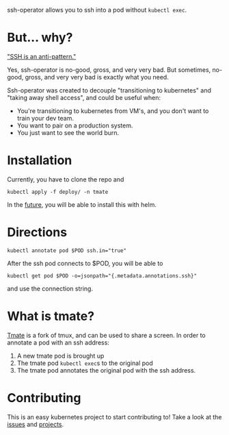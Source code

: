 ssh-operator allows you to ssh into a pod without `kubectl exec`.

# But... why?
["SSH is an anti-pattern."](https://twitter.com/bitfield/status/1062278396863041536)

Yes, ssh-operator is no-good, gross, and very very bad. But sometimes, no-good, gross, and very very bad is exactly what you need.

Ssh-operator was created to decouple "transitioning to kubernetes" and "taking away shell access", and could be useful when:
* You're transitioning to kubernetes from VM's, and you don't want to train your dev team.
* You want to pair on a production system.
* You just want to see the world burn.


# Installation
Currently, you have to clone the repo and
```
kubectl apply -f deploy/ -n tmate
```

In the [future](https://github.com/cgetzen/ssh-operator/issues/2), you will be able to install this with helm.

# Directions
```
kubectl annotate pod $POD ssh.in="true"
```
After the ssh pod connects to $POD, you will be able to
```
kubectl get pod $POD -o=jsonpath="{.metadata.annotations.ssh}"
```
and use the connection string.


# What is tmate?
[Tmate](https://tmate.io/) is a fork of tmux, and can be used to share a screen.
In order to annotate a pod with an ssh address:
1. A new tmate pod is brought up
2. The tmate pod `kubectl exec`s to the original pod
3. The tmate pod annotates the original pod with the ssh address.

# Contributing
This is an easy kubernetes project to start contributing to! Take a look at the [issues](https://github.com/cgetzen/ssh-operator/issues) and [projects](https://github.com/cgetzen/ssh-operator/projects).
